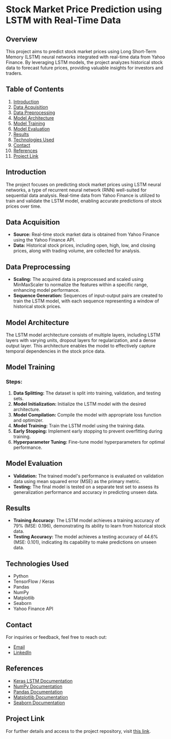 # Stock Market Price Prediction using LSTM with Real-Time Data

## Overview

This project aims to predict stock market prices using Long Short-Term Memory (LSTM) neural networks integrated with real-time data from Yahoo Finance. By leveraging LSTM models, the project analyzes historical stock data to forecast future prices, providing valuable insights for investors and traders.

## Table of Contents

1. [Introduction](#introduction)
2. [Data Acquisition](#data-acquisition)
3. [Data Preprocessing](#data-preprocessing)
4. [Model Architecture](#model-architecture)
5. [Model Training](#model-training)
6. [Model Evaluation](#model-evaluation)
7. [Results](#results)
8. [Technologies Used](#technologies-used)
9. [Contact](#contact)
10. [References](#references)
11. [Project Link](#project-link)

## Introduction

The project focuses on predicting stock market prices using LSTM neural networks, a type of recurrent neural network (RNN) well-suited for sequential data analysis. Real-time data from Yahoo Finance is utilized to train and validate the LSTM model, enabling accurate predictions of stock prices over time.

## Data Acquisition

- **Source:** Real-time stock market data is obtained from Yahoo Finance using the Yahoo Finance API.
- **Data:** Historical stock prices, including open, high, low, and closing prices, along with trading volume, are collected for analysis.

## Data Preprocessing

- **Scaling:** The acquired data is preprocessed and scaled using MinMaxScaler to normalize the features within a specific range, enhancing model performance.
- **Sequence Generation:** Sequences of input-output pairs are created to train the LSTM model, with each sequence representing a window of historical stock prices.

## Model Architecture

The LSTM model architecture consists of multiple layers, including LSTM layers with varying units, dropout layers for regularization, and a dense output layer. This architecture enables the model to effectively capture temporal dependencies in the stock price data.

## Model Training

### Steps:

1. **Data Splitting:** The dataset is split into training, validation, and testing sets.
2. **Model Initialization:** Initialize the LSTM model with the desired architecture.
3. **Model Compilation:** Compile the model with appropriate loss function and optimizer.
4. **Model Training:** Train the LSTM model using the training data.
5. **Early Stopping:** Implement early stopping to prevent overfitting during training.
6. **Hyperparameter Tuning:** Fine-tune model hyperparameters for optimal performance.

## Model Evaluation

- **Validation:** The trained model's performance is evaluated on validation data using mean squared error (MSE) as the primary metric.
- **Testing:** The final model is tested on a separate test set to assess its generalization performance and accuracy in predicting unseen data.

## Results

- **Training Accuracy:** The LSTM model achieves a training accuracy of 79% (MSE: 0.196), demonstrating its ability to learn from historical stock data.
- **Testing Accuracy:** The model achieves a testing accuracy of 44.6% (MSE: 0.101), indicating its capability to make predictions on unseen data.

## Technologies Used

- Python
- TensorFlow / Keras
- Pandas
- NumPy
- Matplotlib
- Seaborn
- Yahoo Finance API

## Contact

For inquiries or feedback, feel free to reach out:
- [Email](mailto:your.email@example.com)
- [LinkedIn](https://www.linkedin.com/in/your-profile/)

## References

- [Keras LSTM Documentation](https://keras.io/api/layers/recurrent_layers/lstm/)
- [NumPy Documentation](https://numpy.org/)
- [Pandas Documentation](https://pandas.pydata.org/)
- [Matplotlib Documentation](https://matplotlib.org/)
- [Seaborn Documentation](https://seaborn.pydata.org/)

## Project Link

For further details and access to the project repository, visit [this link]([https://github.com/muadrahman/Stockmarket-predictionS](https://github.com/muadrahman/Stockmarket-prediction)).
